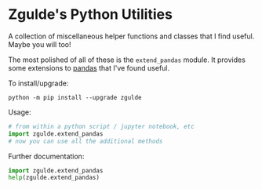 Zgulde's Python Utilities
=========================

A collection of miscellaneous helper functions and classes that I find useful.
Maybe you will too!

The most polished of all of these is the `extend_pandas` module. It provides
some extensions to [pandas](http://pandas.pydata.org/) that I've found useful.

To install/upgrade:

```
python -m pip install --upgrade zgulde
```

Usage:

```python
# from within a python script / jupyter notebook, etc
import zgulde.extend_pandas
# now you can use all the additional methods
```

Further documentation:

```python
import zgulde.extend_pandas
help(zgulde.extend_pandas)
```